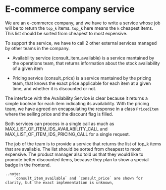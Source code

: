 # E-commerce company service

We are an e-commerce company, and we have to write a service whose job will be to return the `top_k` items. `top_k` here means the `k` cheapest items. This list should 
be sorted from cheapest to most expensive.

To support the service, we have to call 2 other external services managed by other teams in the company.

- Availability service (consult_item_available) is a service mantained by the operations team, that returns information about the stock availability of a given item

- Pricing service (consult_price) is a service mantained by the pricing team, that knows the exact price applicable for each item at a given time, and whether it is
 discounted or not.

The interface with the Availability Service is clear because it returns a simple boolean for each item indicating its availability.
With the pricing team, we have agreed on encapsulating the response in a class `PricedItem` where the selling price and the discount flag is filled.

Both services can process in a single call as much as MAX_LIST_OF_ITEM_IDS_AVAILABILITY_CALL and MAX_LIST_OF_ITEM_IDS_PRICING_CALL for a single request.

The job of the team is to provide a service that returns the list of top_k items that are available. The list should be sorted from cheapest to most expensive. 
The product manager also told us that they would like to promote better discounted items, because they plan to show a special badge in the frontend.

    ..note:
        `consult_item_available` and `consult_price` are shown for clarity, but the exact implementation is unknown,
